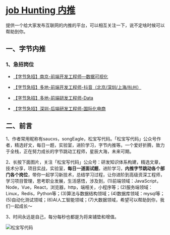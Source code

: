 # [job Hunting 内推](https://github.com/saucxs/job)
提供一个给大家发布互联网的内推的平台，可以相互关注一下，说不定啥时候可以帮助到你。

## 一、字节内推
### 1、急招岗位
+ [【字节急招】南京-前端开发工程师—数据可视化](./bytedance/hot-jd/nj_font_end_jd.md)

+ [【字节急招】多地-前端开发工程师-抖音（北京/深圳/上海/杭州）](./bytedance/hot-jd/douyin_all_city_font_end_jd.md)

+ [【字节急招】多地-前端研发工程师-Data](./bytedance/hot-jd/data_font_end_jd.md)

+ [【字节急招】深圳-后端研发工程师-国际化电商](./bytedance/hot-jd/shenzhen_back_end_jd.md)


## 二、前言
1、作者常用昵称有saucxs，songEagle，松宝写代码。「松宝写代码」公众号作者，精选好文，每日一题，实验室，进阶学习，字节内推等。一个爱好折腾，致力于全栈，正在努力成长的字节跳动工程师，星辰大海，未来可期。

2、长按下面图片，关注「松宝写代码」公众号：研发知识体系构建，精选文章，技术分享，项目实战，实验室，**每日一道面试题**，进阶学习，**内推字节跳动各个部门各个岗位**，带你一起学习新技术，总结学习过程，让你进阶到高级资深工程师，学习项目管理，思考职业发展，生活感悟，涉及到，(1)前端领域：JavaScript，Node，Vue，React，浏览器，http，端相关，小程序等；(2)服务端领域：Linux，Redis，Python等；(3)算法与数据结构领域；(4)数据库领域：mysql等；(5)自动化测试领域；(6)AI人工智能领域；(7)大数据领域，希望可以帮助到你，我们一起成长～

3、时间永远是自己，每分每秒也都是为将来铺垫和增值。

![松宝写代码](https://raw.githubusercontent.com/saucxs/full_stack_knowledge_list/master/image/songbao.png?raw=true)

